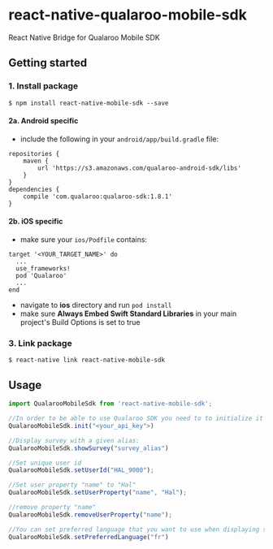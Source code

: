 
# react-native-qualaroo-mobile-sdk
React Native Bridge for Qualaroo Mobile SDK

## Getting started

### 1. Install package
`$ npm install react-native-mobile-sdk --save`

#### 2a. Android specific
- include the following in your `android/app/build.gradle` file:
```
repositories {
    maven {
        url 'https://s3.amazonaws.com/qualaroo-android-sdk/libs'
    }
}
dependencies {
    compile 'com.qualaroo:qualaroo-sdk:1.8.1'
}
```

#### 2b. iOS specific
- make sure your `ios/Podfile` contains:
```
target '<YOUR_TARGET_NAME>' do
  ...
  use_frameworks!
  pod 'Qualaroo'
  ...
end
```
- navigate to **ios** directory and run `pod install`
- make sure **Always Embed Swift Standard Libraries** in your main project's Build Options is set to true


### 3. Link package
`$ react-native link react-native-mobile-sdk`

## Usage
```javascript
import QualarooMobileSdk from 'react-native-mobile-sdk';

//In order to be able to use Qualaroo SDK you need to to initialize it first.
QualarooMobileSdk.init("<your_api_key">)

//Display survey with a given alias:
QualarooMobileSdk.showSurvey("survey_alias")

//Set unique user id
QualarooMobileSdk.setUserId("HAL_9000");

//Set user property "name" to "Hal"
QualarooMobileSdk.setUserProperty("name", "Hal");

//remove property "name"
QualarooMobileSdk.removeUserProperty("name");

//You can set preferred language that you want to use when displaying surveys.
QualarooMobileSdk.setPreferredLanguage("fr")

```
